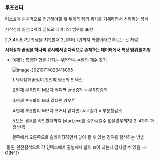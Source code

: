 ### 투포인터

리스트에 순차적으로 접근해야할 떄 두개의 점의 위치를 기록하면서 선회하는 방식

시작점과 끝점 2개의 점으로 데이터의 범위를 표현

2,3,4,5,6,7번 학생을 지목할때 2번부터 7번까지 학생이라고 부르는 것 처럼 

**시작점과 끝점을 하나씩 명시해서 순차적으로 존재하는 데이터에서 특정 범위를 지칭**



- 예제1 : 특정한 합을 가지는 부분연속 수열의 개수 찾기

  ![image-20210714023418095](C:\Users\gg664\AppData\Roaming\Typora\typora-user-images\image-20210714023418095.png)

  

  1.시작점과 끝점이 첫번쨰 원소의 인덱스

  2.현재 부분합이 M보다 작다면 end증가 = 부분합증가

  3.현재 부분합이 M과 같다면 카운트

  4.현재 부분합이 M보다 크거나 같다면 start증가 = 부분합감소

  5.모든 경우를 확인할때까지 (start,end를 증가시킬수 없을경우까지) 2-4까지 과정 반복

  왼쪽에서 오른쪽으로 슬라이딩하면서 답이 될 수 있는 경우를 탐색하는 방법



​	물론, 완전탐색으로 각 인덱스에서 출발해서 합이 m이 되는지 검사할 수 있음 => O(N^2)

